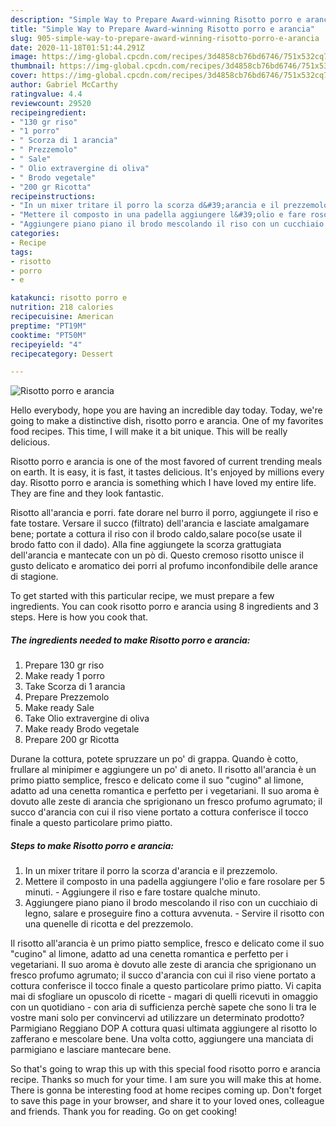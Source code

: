```yaml
---
description: "Simple Way to Prepare Award-winning Risotto porro e arancia"
title: "Simple Way to Prepare Award-winning Risotto porro e arancia"
slug: 905-simple-way-to-prepare-award-winning-risotto-porro-e-arancia
date: 2020-11-18T01:51:44.291Z
image: https://img-global.cpcdn.com/recipes/3d4858cb76bd6746/751x532cq70/risotto-porro-e-arancia-recipe-main-photo.jpg
thumbnail: https://img-global.cpcdn.com/recipes/3d4858cb76bd6746/751x532cq70/risotto-porro-e-arancia-recipe-main-photo.jpg
cover: https://img-global.cpcdn.com/recipes/3d4858cb76bd6746/751x532cq70/risotto-porro-e-arancia-recipe-main-photo.jpg
author: Gabriel McCarthy
ratingvalue: 4.4
reviewcount: 29520
recipeingredient:
- "130 gr riso"
- "1 porro"
- " Scorza di 1 arancia"
- " Prezzemolo"
- " Sale"
- " Olio extravergine di oliva"
- " Brodo vegetale"
- "200 gr Ricotta"
recipeinstructions:
- "In un mixer tritare il porro la scorza d&#39;arancia e il prezzemolo."
- "Mettere il composto in una padella aggiungere l&#39;olio e fare rosolare per 5 minuti. Aggiungere il riso e fare tostare qualche minuto."
- "Aggiungere piano piano il brodo mescolando il riso con un cucchiaio di legno, salare e proseguire fino a cottura avvenuta. Servire il risotto con una quenelle di ricotta e del prezzemolo."
categories:
- Recipe
tags:
- risotto
- porro
- e

katakunci: risotto porro e 
nutrition: 218 calories
recipecuisine: American
preptime: "PT19M"
cooktime: "PT50M"
recipeyield: "4"
recipecategory: Dessert

---
```



![Risotto porro e arancia](https://img-global.cpcdn.com/recipes/3d4858cb76bd6746/751x532cq70/risotto-porro-e-arancia-recipe-main-photo.jpg)

Hello everybody, hope you are having an incredible day today. Today, we're going to make a distinctive dish, risotto porro e arancia. One of my favorites food recipes. This time, I will make it a bit unique. This will be really delicious.

Risotto porro e arancia is one of the most favored of current trending meals on earth. It is easy, it is fast, it tastes delicious. It's enjoyed by millions every day. Risotto porro e arancia is something which I have loved my entire life. They are fine and they look fantastic.

Risotto all&#39;arancia e porri. fate dorare nel burro il porro, aggiungete il riso e fate tostare. Versare il succo (filtrato) dell&#39;arancia e lasciate amalgamare bene; portate a cottura il riso con il brodo caldo,salare poco(se usate il brodo fatto con il dado). Alla fine aggiungete la scorza grattugiata dell&#39;arancia e mantecate con un pò di. Questo cremoso risotto unisce il gusto delicato e aromatico dei porri al profumo inconfondibile delle arance di stagione.


To get started with this particular recipe, we must prepare a few ingredients. You can cook risotto porro e arancia using 8 ingredients and 3 steps. Here is how you cook that.

<!--inarticleads1-->

##### The ingredients needed to make Risotto porro e arancia:

1. Prepare 130 gr riso
1. Make ready 1 porro
1. Take  Scorza di 1 arancia
1. Prepare  Prezzemolo
1. Make ready  Sale
1. Take  Olio extravergine di oliva
1. Make ready  Brodo vegetale
1. Prepare 200 gr Ricotta


Durane la cottura, potete spruzzare un po&#39; di grappa. Quando è cotto, frullare al minipimer e aggiungere un po&#39; di aneto. Il risotto all&#39;arancia è un primo piatto semplice, fresco e delicato come il suo &#34;cugino&#34; al limone, adatto ad una cenetta romantica e perfetto per i vegetariani. Il suo aroma è dovuto alle zeste di arancia che sprigionano un fresco profumo agrumato; il succo d&#39;arancia con cui il riso viene portato a cottura conferisce il tocco finale a questo particolare primo piatto. 

<!--inarticleads2-->

##### Steps to make Risotto porro e arancia:

1. In un mixer tritare il porro la scorza d&#39;arancia e il prezzemolo.
1. Mettere il composto in una padella aggiungere l&#39;olio e fare rosolare per 5 minuti. - Aggiungere il riso e fare tostare qualche minuto.
1. Aggiungere piano piano il brodo mescolando il riso con un cucchiaio di legno, salare e proseguire fino a cottura avvenuta. - Servire il risotto con una quenelle di ricotta e del prezzemolo.


Il risotto all&#39;arancia è un primo piatto semplice, fresco e delicato come il suo &#34;cugino&#34; al limone, adatto ad una cenetta romantica e perfetto per i vegetariani. Il suo aroma è dovuto alle zeste di arancia che sprigionano un fresco profumo agrumato; il succo d&#39;arancia con cui il riso viene portato a cottura conferisce il tocco finale a questo particolare primo piatto. Vi capita mai di sfogliare un opuscolo di ricette - magari di quelli ricevuti in omaggio con un quotidiano - con aria di sufficienza perchè sapete che sono li tra le vostre mani solo per convincervi ad utilizzare un determinato prodotto? Parmigiano Reggiano DOP A cottura quasi ultimata aggiungere al risotto lo zafferano e mescolare bene. Una volta cotto, aggiungere una manciata di parmigiano e lasciare mantecare bene. 

So that's going to wrap this up with this special food risotto porro e arancia recipe. Thanks so much for your time. I am sure you will make this at home. There is gonna be interesting food at home recipes coming up. Don't forget to save this page in your browser, and share it to your loved ones, colleague and friends. Thank you for reading. Go on get cooking!
